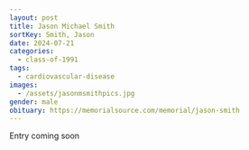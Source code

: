 ```yaml
---
layout: post
title: Jason Michael Smith
sortKey: Smith, Jason
date: 2024-07-21
categories:
  - class-of-1991
tags:
  - cardiovascular-disease
images:
  - /assets/jasonmsmithpics.jpg
gender: male
obituary: https://memorialsource.com/memorial/jason-smith
---
```

E﻿ntry coming soon